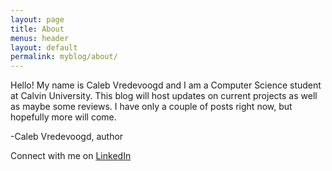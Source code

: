 ```yaml
---
layout: page
title: About
menus: header
layout: default
permalink: myblog/about/
---
```

Hello! My name is Caleb Vredevoogd and I am a Computer Science student at
Calvin University. This blog will host updates on current projects as well as maybe some reviews. I have only a couple of posts right now, but hopefully more will come.

-Caleb Vredevoogd, author

Connect with me on [LinkedIn](https://www.linkedin.com/in/caleb-vredevoogd-71515a166/)

